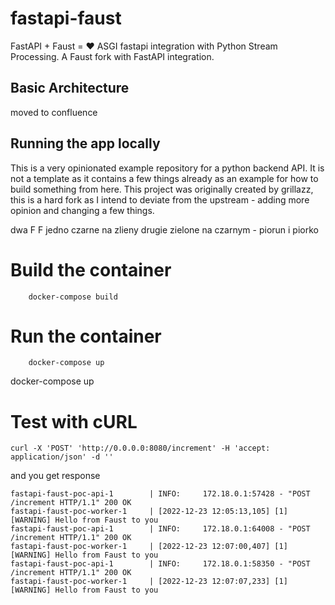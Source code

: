 # fastapi-faust

FastAPI + Faust = :heart:
ASGI fastapi integration with Python Stream Processing. A Faust fork with FastAPI integration.

## Basic Architecture
moved to confluence

## Running the app locally
This is a very opinionated example repository for a python backend API. It is not a template as it contains a few things already as an example for how to build something from here.
This project was originally created by grillazz, this is a hard fork as I intend to deviate from the upstream - adding more opinion and changing a few things.

dwa F F jedno czarne na zlieny drugie zielone na czarnym - piorun i piorko

# Build the container
```shell
    docker-compose build
```
# Run the container
```shell
    docker-compose up
```
docker-compose up

# Test with cURL
```shell
curl -X 'POST' 'http://0.0.0.0:8080/increment' -H 'accept: application/json' -d ''
```
and you get response
```shell
fastapi-faust-poc-api-1        | INFO:     172.18.0.1:57428 - "POST /increment HTTP/1.1" 200 OK
fastapi-faust-poc-worker-1     | [2022-12-23 12:05:13,105] [1] [WARNING] Hello from Faust to you 
fastapi-faust-poc-api-1        | INFO:     172.18.0.1:64008 - "POST /increment HTTP/1.1" 200 OK
fastapi-faust-poc-worker-1     | [2022-12-23 12:07:00,407] [1] [WARNING] Hello from Faust to you 
fastapi-faust-poc-api-1        | INFO:     172.18.0.1:58350 - "POST /increment HTTP/1.1" 200 OK
fastapi-faust-poc-worker-1     | [2022-12-23 12:07:07,233] [1] [WARNING] Hello from Faust to you 

```
